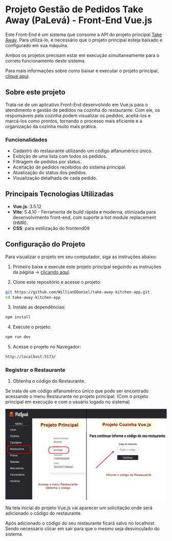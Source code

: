 # Projeto Gestão de Pedidos Take Away (PaLevá) - Front-End Vue.js

Este Front-End é um sistema que consome a API do projeto principal [Take Away](https://github.com/WillianDDaniel/take-away). Para utilizá-lo, é necessário que o projeto principal esteja baixado e configurado em sua máquina.

Ambos os projetos precisam estar em execução simultaneamente para o correto funcionamento deste sistema.

Para mais informações sobre como baixar e executar o projeto principal, [clique aqui](https://github.com/WillianDDaniel/take-away).

## Sobre este projeto

Trata-se de um aplicativo Front-End desenvolvido em Vue.js para o atendimento e gestão de pedidos na cozinha do restaurante. Com ele, os responsáveis pela cozinha podem visualizar os pedidos, aceitá-los e marcá-los como prontos, tornando o processo mais eficiente e a organização da cozinha muito mais prática.

### Funcionalidades

- Cadastro do restaurante utilizando um código alfanumérico único.
- Exibição de uma lista com todos os pedidos.
- Filtragem de pedidos por status.
- Aceitação de pedidos recebidos do sistema principal.
- Atualização do status dos pedidos.
- Visualização detalhada de cada pedido.

## Principais Tecnologias Utilizadas
- **Vue.js**: 3.5.12
- **Vite**: 5.4.10 - Ferramenta de build rápida e moderna, otimizada para desenvolvimento front-end, com suporte a hot module replacement (HMR).
- **CSS**: para estilização do frontend09

## Configuração do Projeto
Para visualizar o projeto em seu computador, siga as instruções abaixo:

1. Primeiro baixe e execute este projeto principal seguindo as instruções da página -> [clicando aqui](https://github.com/WillianDDaniel/take-away).

2. Clone este repositório e acesse o projeto:
```bash
git https://github.com/WillianDDaniel/take-away-kitchen-app.git
cd take-away-kitchen-app
```

3. Instale as dependências:
```bash
npm install
```

4. Execute o projeto:
```bash
npm run dev
```

5. Acesse o projeto no Navegador:
```bash
http://localhost:5173/
```

### Registrar o Restaurante

1. Obtenha o código do Restaurante.

Se trata de um código alfanumérico único que pode ser encontrado acessando o menu Restaurante no projeto principal. (Com o projeto principal em execução e com o usuário logado no sistema)

![Como obter o código do restaurante](./screenshots/take-away-instructions.jpg)

Na tela inicial do projeto Vue.js vai aparecer um solicitação onde será adicionado o código do restaurante.

Após adicionado o código do seu restaurante ficará salvo no localhost. Sendo necessário clicar em sair para que o mesmo seja desvinculado do sistema.